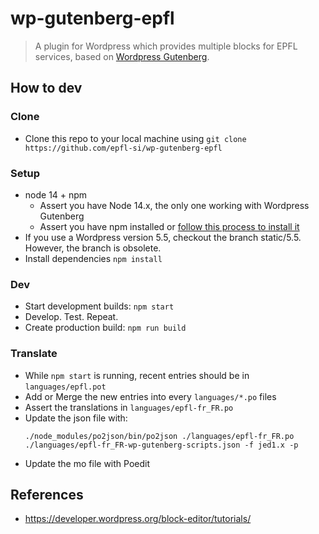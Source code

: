 # wp-gutenberg-epfl
> A plugin for Wordpress which provides multiple blocks for EPFL services, based on [Wordpress Gutenberg](https://github.com/WordPress/gutenberg).

## How to dev

### Clone
- Clone this repo to your local machine using `git clone https://github.com/epfl-si/wp-gutenberg-epfl`
 
### Setup
- node 14 + npm
    - Assert you have Node 14.x, the only one working with Wordpress Gutenberg
    - Assert you have npm installed or [follow this process to install it](https://developer.wordpress.org/block-editor/tutorials/devenv/)
- If you use a Wordpress version 5.5, checkout the branch static/5.5. However, the branch is obsolete.
- Install dependencies `npm install`

 
### Dev
- Start development builds: `npm start`
- Develop. Test. Repeat.
- Create production build: `npm run build`

### Translate

- While `npm start` is running, recent entries should be in `languages/epfl.pot`
- Add or Merge the new entries into every `languages/*.po` files
- Assert the translations in `languages/epfl-fr_FR.po`
- Update the json file with:
	```
	./node_modules/po2json/bin/po2json ./languages/epfl-fr_FR.po ./languages/epfl-fr_FR-wp-gutenberg-scripts.json -f jed1.x -p
	```
- Update the mo file with Poedit

## References
- https://developer.wordpress.org/block-editor/tutorials/
